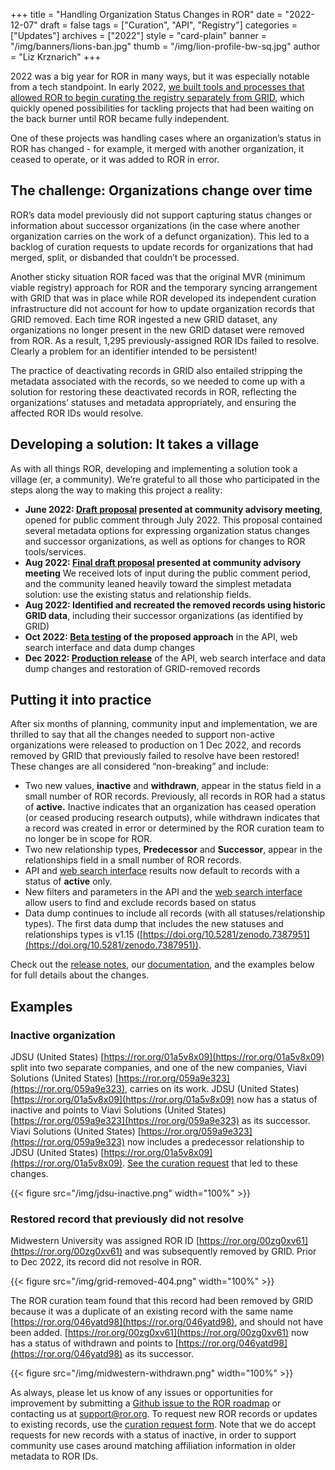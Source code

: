 +++
title = "Handling Organization Status Changes in ROR"
date = "2022-12-07"
draft = false
tags = ["Curation", "API", "Registry"]
categories = ["Updates"]
archives = ["2022"]
style = "card-plain"
banner = "/img/banners/lions-ban.jpg"
thumb = "/img/lion-profile-bw-sq.jpg"
author = "Liz Krznarich"
+++

2022 was a big year for ROR in many ways, but it was especially notable from a tech standpoint. In early 2022, [we built tools and processes that allowed ROR to begin curating the registry separately from GRID](https://ror.org/blog/2022-03-17-first-independent-release/), which quickly opened possibilities for tackling projects that had been waiting on the back burner until ROR became fully independent.

One of these projects was handling cases where an organization’s status in ROR has changed - for example, it merged with another organization, it ceased to operate, or it was added to ROR in error.

## The challenge: Organizations change over time

ROR’s data model previously did not support capturing status changes or information about successor organizations (in the case where another organization carries on the work of a defunct organization). This led to a backlog of curation requests to update records for organizations that had merged, split, or disbanded that couldn’t be processed.

Another sticky situation ROR faced was that the original MVR (minimum viable registry) approach for ROR and the temporary syncing arrangement with GRID that was in place while ROR developed its independent curation infrastructure did not account for how to update organization records that GRID removed. Each time ROR ingested a new GRID dataset, any organizations no longer present in the new GRID dataset were removed from ROR. As a result, 1,295 previously-assigned ROR IDs failed to resolve. Clearly a problem for an identifier intended to be persistent!

The practice of deactivating records in GRID also entailed stripping the metadata associated with the records, so we needed to come up with a solution for restoring these deactivated records in ROR, reflecting the organizations’ statuses and metadata appropriately, and ensuring the affected ROR IDs would resolve.

## Developing a solution: It takes a village

As with all things ROR, developing and implementing a solution took a village (er, a community). We’re grateful to all those who participated in the steps along the way to making this project a reality:

- **June 2022: [Draft proposal](https://docs.google.com/document/d/1CK3-Q9T1jeZ-CDvsAZoeg5Ng7ljzVau6iE_NzN8Kw88) presented at community advisory meeting**, opened for public comment through July 2022. This proposal contained several metadata options for expressing organization status changes and successor organizations, as well as options for changes to ROR tools/services.
- **Aug 2022: [Final draft proposal](https://docs.google.com/document/d/13zFXGOuaEcgJlXz6gw9IOZUaP_khZ0d5r0nODFDyFfE) presented at community advisory meeting**
We received lots of input during the public comment period, and the community leaned heavily toward the simplest metadata solution: use the existing status and relationship fields.
- **Aug 2022: Identified and recreated the removed records using historic GRID data**, including their successor organizations (as identified by GRID)
- **Oct 2022: [Beta testing](https://github.com/ror-community/ror-roadmap/discussions/95) of the proposed approach** in the API, web search interface and data dump changes
- **Dec 2022: [Production release](https://ror.readme.io/changelog/2022-12-01-organization-status-changes)** of the API, web search interface and data dump changes and restoration of GRID-removed records

## Putting it into practice

After six months of planning, community input and implementation, we are thrilled to say that  all the changes needed to support non-active organizations were released to production on 1 Dec 2022, and records removed by GRID that previously failed to resolve have been restored! These changes are all considered “non-breaking” and include:

- Two new values, **inactive** and **withdrawn**, appear in the status field in a small number of ROR records. Previously, all records in ROR had a status of **active.** Inactive indicates that an organization has ceased operation (or ceased producing research outputs), while withdrawn indicates that a record was created in error or determined by the ROR curation team to no longer be in scope for ROR.
- Two new relationship types, **Predecessor** and **Successor**, appear in the relationships field in a small number of ROR records.
- API and [web search interface](https://ror.org/search) results now default to records with a status of **active** only.
- New filters and parameters in the API and the [web search interface](https://ror.org/search) allow users to find and exclude records based on status
- Data dump continues to include all records (with all statuses/relationship types). The first data dump that includes the new statuses and relationships types is v1.15 ([https://doi.org/10.5281/zenodo.7387951](https://doi.org/10.5281/zenodo.7387951)).

Check out the [release notes](https://ror.readme.io/changelog/2022-12-01-organization-status-changes), our [documentation](https://ror.readme.io/), and the examples below for full details about the changes.

## Examples

### Inactive organization

JDSU (United States) [https://ror.org/01a5v8x09](https://ror.org/01a5v8x09) split into two separate companies, and one of the new companies, Viavi Solutions (United States) [https://ror.org/059a9e323](https://ror.org/059a9e323), carries on its work. JDSU (United States) [https://ror.org/01a5v8x09](https://ror.org/01a5v8x09) now has a status of inactive and points to Viavi Solutions (United States) [https://ror.org/059a9e323](https://ror.org/059a9e323) as its successor. Viavi Solutions (United States) [https://ror.org/059a9e323](https://ror.org/059a9e323) now includes a predecessor relationship to JDSU (United States) [https://ror.org/01a5v8x09](https://ror.org/01a5v8x09). [See the curation request](https://github.com/ror-community/ror-updates/issues/485) that led to these changes.

{{< figure src="/img/jdsu-inactive.png" width="100%" >}}

### Restored record that previously did not resolve

Midwestern University was assigned ROR ID [https://ror.org/00zg0xv61](https://ror.org/00zg0xv61) and was subsequently removed by GRID. Prior to Dec 2022, its record did not resolve in ROR.

{{< figure src="/img/grid-removed-404.png" width="100%" >}}

The ROR curation team found that this record had been removed by GRID because it was a duplicate of an existing record with the same name [https://ror.org/046yatd98](https://ror.org/046yatd98), and should not have been added. [https://ror.org/00zg0xv61](https://ror.org/00zg0xv61) now has a status of withdrawn and points to [https://ror.org/046yatd98](https://ror.org/046yatd98) as its successor.

{{< figure src="/img/midwestern-withdrawn.png" width="100%" >}}

As always, please let us know of any issues or opportunities for improvement by submitting a [Github issue to the ROR roadmap](https://github.com/ror-community/ror-roadmap/issues) or contacting us at [support@ror.org](mailto:support@ror.org). To request new ROR records or updates to existing records, use the [curation request form](https://curation-request.ror.org).  Note that we do accept requests for new records with a status of inactive, in order to support community use cases around matching affiliation information in older metadata to ROR IDs.